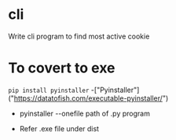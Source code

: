 # cli
Write cli program to find most active cookie

# To covert to exe

`pip install pyinstaller`
-["Pyinstaller"] ("https://datatofish.com/executable-pyinstaller/")
- pyinstaller --onefile path of .py program

- Refer .exe file under dist
